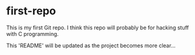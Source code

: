 # first-repo
This is my first Git repo. I think this repo will probably be for hacking stuff with C programming.

This 'README' will be updated as the project becomes more clear...
